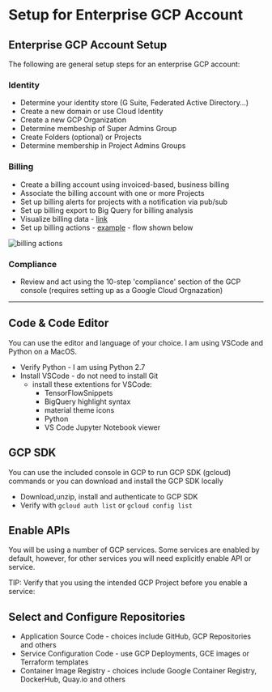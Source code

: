 # Setup for Enterprise GCP Account

## Enterprise GCP Account Setup

The following are general setup steps for an enterprise GCP account:

### Identity

- Determine your identity store (G Suite, Federated Active Directory...)
- Create a new domain or use Cloud Identity
- Create a new GCP Organization
- Determine membeship of Super Admins Group
- Create Folders (optional) or Projects
- Determine membership in Project Admins Groups

### Billing 
- Create a billing account using invoiced-based, business billing
- Associate the billing account with one or more Projects
- Set up billing alerts for projects with a notification via pub/sub
- Set up billing export to Big Query for billing analysis
- Visualize billing data - [link](https://cloud.google.com/billing/docs/how-to/visualize-data)
- Set up billing actions - [example](https://cloud.google.com/billing/docs/how-to/notify) - flow shown below

![billing actions](https://github.com/lynnlangit/gcp-essentials/blob/master/7_sample_data/images/billing-actions.png)

### Compliance

- Review and act using the 10-step 'compliance' section of the GCP console (requires setting up as a Google Cloud Orgnazation)

---

## Code & Code Editor

You can use the editor and language of your choice.  I am using VSCode and Python on a MacOS.
- Verify Python - I am using Python 2.7
- Install VSCode - do not need to install Git
    - install these extentions for VSCode: 
        - TensorFlowSnippets
        - BigQuery highlight syntax
        - material theme icons
        - Python
        - VS Code Jupyter Notebook viewer

## GCP SDK 
 
 You can use the included console in GCP to run GCP SDK (gcloud) commands or you can download and install the GCP SDK locally

 - Download,unzip, install and authenticate to GCP SDK
 - Verify with `gcloud auth list` or `gcloud config list`

 ## Enable APIs

 You will be using a number of GCP services.  Some services are enabled by default, however, for other services you will need explicitly enable API or service.  

TIP: Verify that you using the intended GCP Project before you enable a service:

## Select and Configure Repositories

- Application Source Code - choices include GitHub, GCP Repositories and others
- Service Configuration Code - use GCP Deployments, GCE images or Terraform templates
- Container Image Registry - choices include Google Container Registry, DockerHub, Quay.io and others
